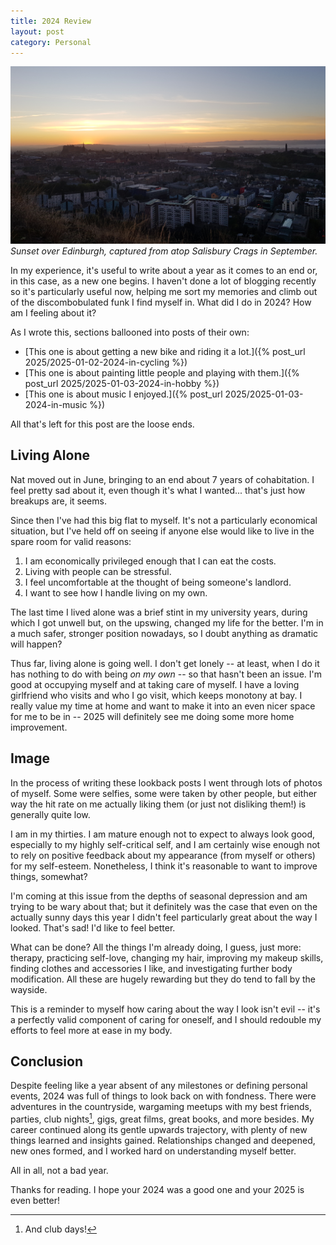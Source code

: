 ```yaml
---
title: 2024 Review
layout: post
category: Personal
---
```


![A photograph of the sun setting over Edinburgh, captured from atop Salisbury Crags in September.](/images/2025/01/2024-review/dumbiedykes-sunset.jpg)
*Sunset over Edinburgh, captured from atop Salisbury Crags in September.*

In my experience, it's useful to write about a year as it comes to an end or, in this case, as a new one begins. I haven't done a lot of blogging recently so it's particularly useful now, helping me sort my memories and climb out of the discombobulated funk I find myself in. What did I do in 2024? How am I feeling about it?

<!--more-->

As I wrote this, sections ballooned into posts of their own:

- [This one is about getting a new bike and riding it a lot.]({% post_url 2025/2025-01-02-2024-in-cycling %})
- [This one is about painting little people and playing with them.]({% post_url 2025/2025-01-03-2024-in-hobby %})
- [This one is about music I enjoyed.]({% post_url 2025/2025-01-03-2024-in-music %})

All that's left for this post are the loose ends.

## Living Alone

Nat moved out in June, bringing to an end about 7 years of cohabitation. I feel pretty sad about it, even though it's what I wanted... that's just how breakups are, it seems. 

Since then I've had this big flat to myself. It's not a particularly economical situation, but I've held off on seeing if anyone else would like to live in the spare room for valid reasons: 

1. I am economically privileged enough that I can eat the costs. 
2. Living with people can be stressful.
3. I feel uncomfortable at the thought of being someone's landlord.
4. I want to see how I handle living on my own. 

The last time I lived alone was a brief stint in my university years, during which I got unwell but, on the upswing, changed my life for the better. I'm in a much safer, stronger position nowadays, so I doubt anything as dramatic will happen?

Thus far, living alone is going well. I don't get lonely -- at least, when I do it has nothing to do with being *on my own* -- so that hasn't been an issue. I'm good at occupying myself and at taking care of myself. I have a loving girlfriend who visits and who I go visit, which keeps monotony at bay. I really value my time at home and want to make it into an even nicer space for me to be in -- 2025 will definitely see me doing some more home improvement.

## Image

In the process of writing these lookback posts I went through lots of photos of myself. Some were selfies, some were taken by other people, but either way the hit rate on me actually liking them (or just not disliking them!) is generally quite low.

I am in my thirties. I am mature enough not to expect to always look good, especially to my highly self-critical self, and I am certainly wise enough not to rely on positive feedback about my appearance (from myself or others) for my self-esteem. Nonetheless, I think it's reasonable to want to improve things, somewhat? 

I'm coming at this issue from the depths of seasonal depression and am trying to be wary about that; but it definitely was the case that even on the actually sunny days this year I didn't feel particularly great about the way I looked. That's sad! I'd like to feel better.

What can be done? All the things I'm already doing, I guess, just more: therapy, practicing self-love, changing my hair, improving my makeup skills, finding clothes and accessories I like, and investigating further body modification. All these are hugely rewarding but they do tend to fall by the wayside.

This is a reminder to myself how caring about the way I look isn't evil -- it's a perfectly valid component of caring for oneself, and I should redouble my efforts to feel more at ease in my body.

## Conclusion

Despite feeling like a year absent of any milestones or defining personal events, 2024 was full of things to look back on with fondness. There were adventures in the countryside, wargaming meetups with my best friends, parties, club nights[^1], gigs, great films, great books, and more besides. My career continued along its gentle upwards trajectory, with plenty of new things learned and insights gained. Relationships changed and deepened, new ones formed, and I worked hard on understanding myself better.

All in all, not a bad year.

Thanks for reading. I hope your 2024 was a good one and your 2025 is even better!

[^1]: And club days!